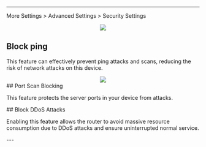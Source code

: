 
---
More Settings > Advanced Settings  > Security Settings
<div style="text-align: center;">
<img class="boxshadow" src="/images/security001.png">
</div>

## Block ping
<p class="text">
This feature can effectively prevent ping attacks and scans, reducing the risk of network attacks on this device.
</p>
<div style="text-align: center;">
    <img class="boxshadow" src="/images/security.png">
</div>
## Port Scan Blocking
<p class="text">
This feature protects the server ports in your device from attacks.
</p>
## Block DDoS Attacks
<p class="text">
Enabling this feature allows the router to avoid massive resource consumption due to DDoS attacks and ensure uninterrupted normal service.
</p>
---

